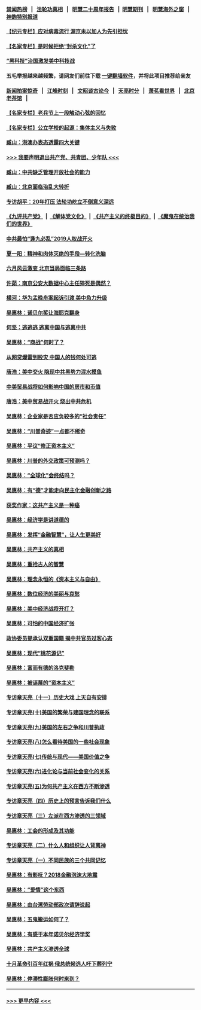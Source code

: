 #### [禁闻热榜](热点新闻.md?=0)  &nbsp;&nbsp;|&nbsp;&nbsp; [法轮功真相](https://github.com/gfw-breaker/truth/blob/master/README.md?=0) &nbsp;&nbsp;|&nbsp;&nbsp; [明慧二十周年报告](https://github.com/gfw-breaker/mh-reports/blob/master/README.md?=0) &nbsp;&nbsp;|&nbsp;&nbsp;[明慧期刊](https://github.com/gfw-breaker/mh-qikan) &nbsp;&nbsp;|&nbsp;&nbsp; [明慧海外之窗](https://github.com/gfw-breaker/mh-news/blob/master/README.md?=0) &nbsp;&nbsp;|&nbsp;&nbsp; [神韵特别报道](https://github.com/gfw-breaker/mh-news/blob/master/shenyun.md?=0)
#### [【纪元专栏】应对病毒流行 渥京未以加人为先引担忧](../pages/nsc423/n11875714.md?t=02291902) 
#### [【名家专栏】是时候拒绝“封杀文化”了](../pages/nsc423/n11814093.md?t=02291902) 
#### [“黑科技”治国激发美中科技战](../pages/nsc423/n11638056.md?t=02291902) 
#### 五毛举报越来越频繁，请网友们前往下载 [一键翻墙软件](https://github.com/gfw-breaker/ssr-accounts)，并将此项目推荐给亲友
#### [新闻拍案惊奇](https://github.com/gfw-breaker/banned-news/blob/master/pages/link4.md) &nbsp;&nbsp;|&nbsp;&nbsp; [江峰时刻](https://github.com/gfw-breaker/banned-news/blob/master/pages/link4.md) &nbsp;&nbsp;|&nbsp;&nbsp; [文昭谈古论今](https://github.com/gfw-breaker/banned-news/blob/master/pages/link4.md) &nbsp;&nbsp;|&nbsp;&nbsp; [天亮时分](https://github.com/gfw-breaker/banned-news/blob/master/pages/link4.md) &nbsp;&nbsp;|&nbsp;&nbsp; [萧茗看世界](https://github.com/gfw-breaker/banned-news/blob/master/pages/link4.md) &nbsp;&nbsp;|&nbsp;&nbsp; [北京老茶馆](https://github.com/gfw-breaker/banned-news/blob/master/pages/link4.md) &nbsp;&nbsp;|&nbsp;&nbsp; 
#### [【名家专栏】老兵节上一段触动心弦的回忆](../pages/nsc423/n11646016.md?t=02291902) 
#### [【名家专栏】公立学校的起源：集体主义与失败](../pages/nsc423/n11601833.md?t=02291902) 
#### [臧山：港澳办表态透露四大关键](../pages/nsc423/n11421628.md?t=02291902) 
#### [>>> 我要声明退出共产党、共青团、少年队 <<<](https://github.com/begood0513/goodnews/blob/master/quit/letter.md) 
#### [臧山：中共缺乏管理开放社会的能力](../pages/nsc423/n11407457.md?t=02291902) 
#### [臧山：北京面临治乱大转折](../pages/nsc423/n11406895.md?t=02291902) 
#### [专访胡平：20年打压 法轮功屹立不倒意义深远](../pages/nsc423/n11398800.md?t=02291902) 
#### [《九评共产党》](https://github.com/begood0513/9ping.md/blob/master/README.md) &nbsp;|&nbsp; [《解体党文化》](../../../../jtdwh.md/blob/master/README.md)  &nbsp;|&nbsp; [《共产主义的终极目的》](../../../../gczydzjmd.md/blob/master/README.md) &nbsp;|&nbsp; [《魔鬼在统治我们的世界》](../../../../mgztzwmdsj.md/blob/master/README.md) 
#### [中共最怕“逢九必乱”2019人权战开火](../pages/nsc423/n11385248.md?t=02291902) 
#### [夏一阳：精神和肉体灭绝的手段—转化洗脑](../pages/nsc423/n11368250.md?t=02291902) 
#### [六月风云激变 北京当局面临三条路](../pages/nsc423/n11313668.md?t=02291902) 
#### [许茹：南京公安大数据中心主任猝死是偶然？](../pages/nsc423/n11064744.md?t=02291902) 
#### [横河：华为孟晚舟案起诉引渡 美中角力升级](../pages/nsc423/n11027230.md?t=02291902) 
#### [吴惠林：诺贝尔奖让海耶克翻身](../pages/nsc423/n10890049.md?t=02291902) 
#### [何坚：逃逃逃 逃离中国与逃离中共](../pages/nsc423/n10592891.md?t=02291902) 
#### [吴惠林：“商战”何时了？](../pages/nsc423/n10573558.md?t=02291902) 
#### [从网贷爆雷到股灾 中国人的钱何处可逃](../pages/nsc423/n10572800.md?t=02291902) 
#### [唐浩：美中交火 隐现中共黑势力混水摸鱼](../pages/nsc423/n10544040.md?t=02291902) 
#### [中美贸易战将如何影响中国的房市和币值](../pages/nsc423/n10543697.md?t=02291902) 
#### [唐浩：美中贸易战开火 烧出中共危机](../pages/nsc423/n10540126.md?t=02291902) 
#### [吴惠林：企业家是否应负较多的“社会责任”](../pages/nsc423/n10535022.md?t=02291902) 
#### [吴惠林：“川普奇迹”一点都不稀奇](../pages/nsc423/n10512808.md?t=02291902) 
#### [吴惠林：平议“修正资本主义”](../pages/nsc423/n10495724.md?t=02291902) 
#### [吴惠林：川普的外交政策可预测吗？](../pages/nsc423/n10462387.md?t=02291902) 
#### [吴惠林：“全球化”会终结吗？](../pages/nsc423/n10452838.md?t=02291902) 
#### [吴惠林：有“德”才能走向民主化金融创新之路](../pages/nsc423/n10432292.md?t=02291902) 
#### [获奖作家：这共产主义是一种癌](../pages/nsc423/n10431541.md?t=02291902) 
#### [吴惠林：经济学是讲道德的](../pages/nsc423/n10398014.md?t=02291902) 
#### [吴惠林：发挥“金融智慧”，让人生更美好](../pages/nsc423/n10375019.md?t=02291902) 
#### [吴惠林：共产主义的真相](../pages/nsc423/n10351394.md?t=02291902) 
#### [吴惠林：重拾古人的智慧](../pages/nsc423/n10337691.md?t=02291902) 
#### [吴惠林：理念永恒的《资本主义与自由》](../pages/nsc423/n10316274.md?t=02291902) 
#### [吴惠林：数位经济的美丽与哀愁](../pages/nsc423/n10292946.md?t=02291902) 
#### [吴惠林：美中经济战将开打？](../pages/nsc423/n10258825.md?t=02291902) 
#### [吴惠林：可怕的中国经济扩张](../pages/nsc423/n10219147.md?t=02291902) 
#### [政协委员提承认双重国籍 揭中共官员过客心态](../pages/nsc423/n10208809.md?t=02291902) 
#### [吴惠林：现代“桃花源记”](../pages/nsc423/n10185234.md?t=02291902) 
#### [吴惠林：富而有德的洛克斐勒](../pages/nsc423/n10142264.md?t=02291902) 
#### [吴惠林：被诬蔑的“资本主义”](../pages/nsc423/n10124816.md?t=02291902) 
#### [专访章天亮（十一）历史大戏 上天自有安排](../pages/nsc423/n10094905.md?t=02291902) 
#### [专访章天亮(十)美国的繁荣与建国理念的联系](../pages/nsc423/n10094899.md?t=02291902) 
#### [专访章天亮(九)美国的左右之争和川普执政](../pages/nsc423/n10094889.md?t=02291902) 
#### [专访章天亮(八)怎么看待美国的一些社会现象](../pages/nsc423/n10094857.md?t=02291902) 
#### [专访章天亮(七)传统与现代——美国价值之争](../pages/nsc423/n10093140.md?t=02291902) 
#### [专访章天亮(六)进化论与当前社会变化的关系](../pages/nsc423/n10092036.md?t=02291902) 
#### [专访章天亮(五)为何共产主义在西方不断渗透](../pages/nsc423/n10083620.md?t=02291902) 
#### [专访章天亮（四）历史上的预言告诉我们什么](../pages/nsc423/n10083606.md?t=02291902) 
#### [专访章天亮（三）左派在西方渗透的三领域](../pages/nsc423/n10081115.md?t=02291902) 
#### [吴惠林：工会的形成及其功能](../pages/nsc423/n10080633.md?t=02291902) 
#### [专访章天亮（二）什么人和组织让人背离神](../pages/nsc423/n10076637.md?t=02291902) 
#### [专访章天亮（一）不同民族的三个共同记忆](../pages/nsc423/n10074188.md?t=02291902) 
#### [吴惠林：有影呒？2018金融泡沫大地震](../pages/nsc423/n10040534.md?t=02291902) 
#### [吴惠林：“爱情”这个东西](../pages/nsc423/n10019423.md?t=02291902) 
#### [吴惠林：由台湾劳动部政次请辞说起](../pages/nsc423/n9979679.md?t=02291902) 
#### [吴惠林：五鬼搬运如何了？](../pages/nsc423/n9925338.md?t=02291902) 
#### [吴惠林：有感于本年诺贝尔经济学奖](../pages/nsc423/n9871883.md?t=02291902) 
#### [吴惠林：共产主义渗透全球](../pages/nsc423/n9812748.md?t=02291902) 
#### [十月革命引百年红祸 俄总统候选人吁下葬列宁](../pages/nsc423/n9810182.md?t=02291902) 
#### [吴惠林：停滞性膨胀何时来到？](../pages/nsc423/n9764136.md?t=02291902) 

----
#### [ >>> 更早内容 <<< ](../indexes/nsc423-earlier.md)
